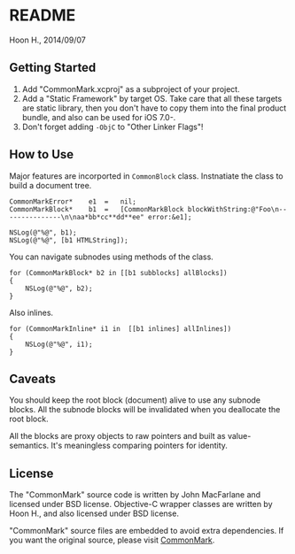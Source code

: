 README
======
Hoon H., 2014/09/07








Getting Started
---------------

1.	Add "CommonMark.xcproj" as a subproject of your project.
2.	Add a "Static Framework" by target OS.
	Take care that all these targets are static library, 
	then you don't have to copy them into the final product 
	bundle, and also can be used for iOS 7.0-.
3.	Don't forget adding `-ObjC` to "Other Linker Flags"!





How to Use
----------
Major features are incorported in `CommonBlock` class.
Instnatiate the class to build a document tree.

	CommonMarkError*	e1	=	nil;
	CommonMarkBlock*	b1	=	[CommonMarkBlock blockWithString:@"Foo\n---------------\n\naa*bb*cc**dd**ee" error:&e1];

	NSLog(@"%@", b1);
	NSLog(@"%@", [b1 HTMLString]);

You can navigate subnodes using methods of the class.

	for (CommonMarkBlock* b2 in [[b1 subblocks] allBlocks])
	{
		NSLog(@"%@", b2);
	}

Also inlines.

	for (CommonMarkInline* i1 in  [[b1 inlines] allInlines])
	{
		NSLog(@"%@", i1);
	}








Caveats
-------
You should keep the root block (document) alive to use
any subnode blocks. All the subnode blocks will be invalidated
when you deallocate the root block.

All the blocks are proxy objects to raw pointers and built as
value-semantics. It's meaningless comparing pointers for 
identity. 










License
-------
The "CommonMark" source code is written by John MacFarlane
and licensed under BSD license.
Objective-C wrapper classes are written by Hoon H., and also
licensed under BSD license.

"CommonMark" source files are embedded to avoid extra 
dependencies. If you want the original source, please
visit [CommonMark](http://commonmark.org).






